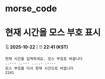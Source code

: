 # morse_code
# 현재 시간을 모스 부호 표시
<!-- MORSE_TIME_START -->
🗓️ **2025-10-22** | ⏰ **22:41 (KST)**

```
현재 시간을 입력하세요. 모스 부호로 바꿉니다
..--- ..--- ....- .----
모스 부호를 다시 현재 시간으로 바꿉니다
2241
```
<!-- MORSE_TIME_END -->
